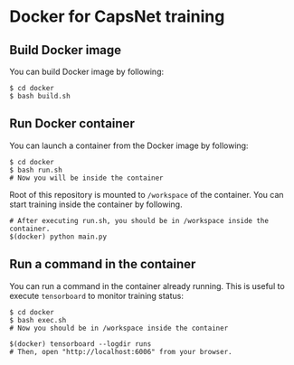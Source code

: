 # Docker for CapsNet training

## Build Docker image

You can build Docker image by following: 

```
$ cd docker
$ bash build.sh
```

## Run Docker container

You can launch a container from the Docker image by following:

```
$ cd docker
$ bash run.sh
# Now you will be inside the container
```

Root of this repository is mounted to `/workspace` of the container. 
You can start training inside the container by following.

```
# After executing run.sh, you should be in /workspace inside the container.
$(docker) python main.py
```

## Run a command in the container

You can run a command in the container already running. 
This is useful to execute `tensorboard` to monitor training status:

```
$ cd docker
$ bash exec.sh
# Now you should be in /workspace inside the container

$(docker) tensorboard --logdir runs
# Then, open "http://localhost:6006" from your browser. 
```
